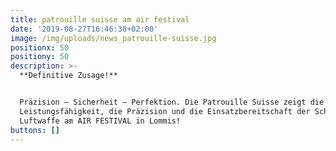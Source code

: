 ```yaml
---
title: patrouille suisse am air festival
date: '2019-08-27T16:46:38+02:00'
image: /img/uploads/news_patrouille-suisse.jpg
positionx: 50
positiony: 50
description: >-
  **Definitive Zusage!**


  Präzision – Sicherheit – Perfektion. Die Patrouille Suisse zeigt die
  Leistungsfähigkeit, die Präzision und die Einsatzbereitschaft der Schweizer
  Luftwaffe am AIR FESTIVAL in Lommis!
buttons: []
---
```


